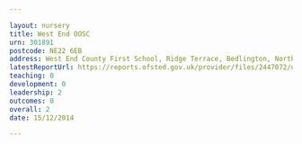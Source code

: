 ```yaml
---

layout: nursery
title: West End OOSC
urn: 301891
postcode: NE22 6EB
address: West End County First School, Ridge Terrace, Bedlington, Northumberland, NE22 6EB
latestReportUrl: https://reports.ofsted.gov.uk/provider/files/2447072/urn/301891.pdf
teaching: 0
development: 0
leadership: 2
outcomes: 0
overall: 2
date: 15/12/2014

---
```

